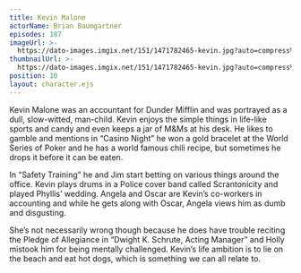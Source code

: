 ```yaml
---
title: Kevin Malone
actorName: Brian Baumgartner
episodes: 187
imageUrl: >-
  https://dato-images.imgix.net/151/1471782465-kevin.jpg?auto=compress%2Cformat&ch=DPR%2CWidth&fm=jpg&w=500
thumbnailUrl: >-
  https://dato-images.imgix.net/151/1471782465-kevin.jpg?auto=compress%2Cformat&ch=DPR%2CWidth&crop=faces&fit=crop&h=200&w=200
position: 10
layout: character.ejs
---
```


Kevin Malone was an accountant for Dunder Mifflin and was portrayed as a dull, slow-witted, man-child. Kevin enjoys the simple things in life-like sports and candy and even keeps a jar of M&Ms at his desk. He likes to gamble and mentions in “Casino Night” he won a gold bracelet at the World Series of Poker and he has a world famous chili recipe, but sometimes he drops it before it can be eaten.

In “Safety Training” he and Jim start betting on various things around the office. Kevin plays drums in a Police cover band called Scrantonicity and played Phyllis’ wedding. Angela and Oscar are Kevin’s co-workers in accounting and while he gets along with Oscar, Angela views him as dumb and disgusting.

She’s not necessarily wrong though because he does have trouble reciting the Pledge of Allegiance in “Dwight K. Schrute, Acting Manager” and Holly mistook him for being mentally challenged. Kevin’s life ambition is to lie on the beach and eat hot dogs, which is something we can all relate to.